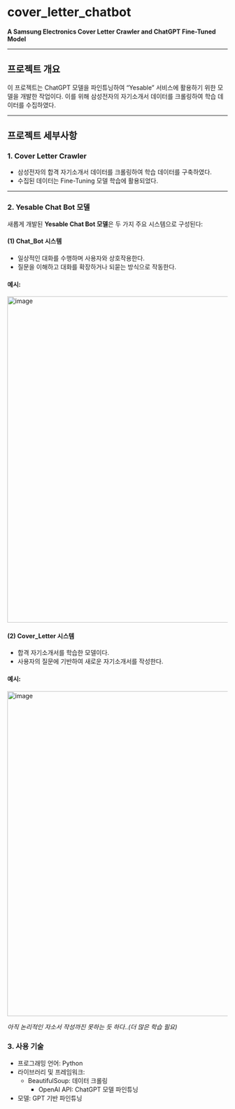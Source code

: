 # cover_letter_chatbot

**A Samsung Electronics Cover Letter Crawler and ChatGPT Fine-Tuned Model**

---

## 프로젝트 개요

이 프로젝트는 ChatGPT 모델을 파인튜닝하여 “Yesable” 서비스에 활용하기 위한 모델을 개발한 작업이다. 이를 위해 삼성전자의 자기소개서 데이터를 크롤링하여 학습 데이터를 수집하였다.

---

## 프로젝트 세부사항

### 1. **Cover Letter Crawler**
- 삼성전자의 합격 자기소개서 데이터를 크롤링하여 학습 데이터를 구축하였다.
- 수집된 데이터는 Fine-Tuning 모델 학습에 활용되었다.

---

### 2. **Yesable Chat Bot 모델**
새롭게 개발된 **Yesable Chat Bot 모델**은 두 가지 주요 시스템으로 구성된다:

#### (1) **Chat_Bot 시스템**
- 일상적인 대화를 수행하며 사용자와 상호작용한다.
- 질문을 이해하고 대화를 확장하거나 되묻는 방식으로 작동한다.

#### **예시**:
<img width="746" alt="image" src="https://github.com/user-attachments/assets/69f0be13-a65a-496c-b8f5-6ad00ddb4a44">


#### (2) **Cover_Letter 시스템**
- 합격 자기소개서를 학습한 모델이다.
- 사용자의 질문에 기반하여 새로운 자기소개서를 작성한다.

#### **예시**:
<img width="743" alt="image" src="https://github.com/user-attachments/assets/03c668ea-0652-40f5-a980-bb4183cc6a03">

*아직 논리적인 자소서 작성까진 못하는 듯 하다..(더 많은 학습 필요)*

### 3. 사용 기술
- 프로그래밍 언어: Python
- 라이브러리 및 프레임워크:
  - BeautifulSoup: 데이터 크롤링
	-	OpenAI API: ChatGPT 모델 파인튜닝
-	모델: GPT 기반 파인튜닝
